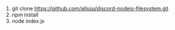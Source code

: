 1. git clone https://github.com/allssu/discord-nodejs-filesystem.git
2. npm install
3. node index.js